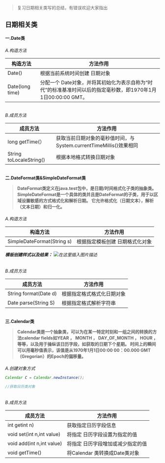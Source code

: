 ﻿> 复习日期相关类写的总结，有错误欢迎大家指出

## 日期相关类

<h4>一.Date类

<h6>A.构造方法


| 构造方法 | 方法作用 |
|--|--|
|Date()  | 根据当前系统时间创建 日期对象 |
| Date(long time) |  分配一个 Date对象，并将其初始化为表示自称为“时代”的标准基准时间以后的指定毫秒数，即1970年1月1日00:00:00 GMT。 |

<h6>B.成员方法

| 成员方法 | 方法作用 |
|--|--|
|long getTime(）|获取当前日期对象的毫秒值时间，与System.currentTimeMillis()效果相同 |
| String toLocaleString() |  根据本地格式转换日期对象|

<h4>二.DateFormat类&SimpleDateFormat类

> DateFormat类定义在java.test包中，是日期/时间格式化子类的抽象类。
> SimpleDateFormat是一个具体的类并且是DateFormat的子类，用于以区域设置敏感的方式格式化和解析日期。 它允许格式化（日期文本），解析（文本日期）和归一化。 

<h6>A.构造方法

| 构造方法 | 方法作用 |
|--|--|
|SimpleDateFormat(String s) | 根据指定模板创建 日期格式化对象 |
**模板创建样式以及结果：**
![在这里插入图片描述](https://img-blog.csdnimg.cn/20200602193601935.png?x-oss-process=image/watermark,type_ZmFuZ3poZW5naGVpdGk,shadow_10,text_aHR0cHM6Ly9ibG9nLmNzZG4ubmV0L3FxXzQyMDA5MjYy,size_16,color_FFFFFF,t_70)
<h6>B.成员方法

 成员方法 | 方法作用 |
|--|--|
|String format(Date d) |根据指定格式格式化日期对象 |
| Date parse(String S) |  根据指定格式解析字符串|



<h4>三.Calendar类

> Calendar类是一个抽象类，可以为在某一特定时刻和一组之间的转换的方法calendar fields如YEAR ， MONTH ， DAY_OF_MONTH ， HOUR ，等等，以及用于操纵该日历字段，如获取的日期下个星期。 时间上的瞬间可以用毫秒值表示，该值是从1970年1月1日00:00 00：00.000 GMT（Gregorian）的Epoch的偏移量。 

<h6>A.创建对象方式

```java
Calendar C = Calendar.newInstance();

//获取日历类对象
```

<h6>B.成员方法

 成员方法 | 方法作用 |
|--|--|
|int getint n) |获取指定日历字段信息 |
| void set(int n,int value) |将指定 日历字段设置为指定的值
|void add(int n,int value) |将指定 日历字段增加或减少指定的值
|void getTime() |将Calendar 类转换成Date类对象








